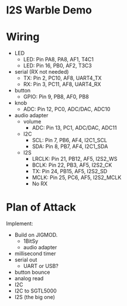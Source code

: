 # I2S Warble Demo

# Wiring

 - LED
   + LED:     Pin PA8, PA8, AF1, T4C1
   + LED:     Pin 16,  PB0, AF2, T3C3
 - serial (RX not needed)
   + TX:      Pin  2, PC10, AF8, UART4\_TX
   + RX:      Pin  3, PC11, AF8, UART4\_RX
 - button
   + GPIO:    Pin  9, PB8,  AF0, PB8
 - knob
   + ADC:     Pin 12, PC0,  ADC/DAC, ADC10
 - audio adapter
   + volume
     * ADC:   Pin 13, PC1,  ADC/DAC, ADC11
   + I2C
     * SCL:   Pin  7, PB6,  AF4, I2C1\_SCL
     * SDA:   Pin  8, PB7,  AF4, I2C1\_SDA
   + I2S
     * LRCLK: Pin 21, PB12, AF5, I2S2\_WS
     * BCLK:  Pin 22, PB3,  AF5, I2S2\_CK
     * TX:    Pin 24, PB15, AF5, I2S2\_SD
     * MCLK:  Pin 25, PC6,  AF5, I2S2\_MCLK
     * No RX

# Plan of Attack

Implement:

 - Build on JIGMOD.
   + 1BitSy
   + audio adapter
 - millisecond timer
 - serial out
   + UART or USB?
 - button bounce
 - analog read
 - I2C
 - I2C to SGTL5000
 - I2S (the big one)
 
